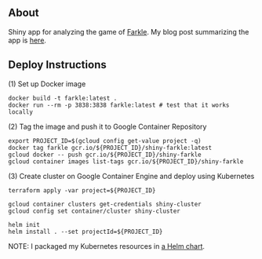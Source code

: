 
About
-----
Shiny app for analyzing the game of [Farkle](http://www.smartboxdesign.com/farklerules.html).  My blog post summarizing the app is [here](http://donaldrauscher.com/shiny-on-docker).


Deploy Instructions
-------

(1) Set up Docker image
```
docker build -t farkle:latest .
docker run --rm -p 3838:3838 farkle:latest # test that it works locally
```

(2) Tag the image and push it to Google Container Repository
```
export PROJECT_ID=$(gcloud config get-value project -q)
docker tag farkle gcr.io/${PROJECT_ID}/shiny-farkle:latest
gcloud docker -- push gcr.io/${PROJECT_ID}/shiny-farkle
gcloud container images list-tags gcr.io/${PROJECT_ID}/shiny-farkle
```

(3) Create cluster on Google Container Engine and deploy using Kubernetes
```
terraform apply -var project=${PROJECT_ID}

gcloud container clusters get-credentials shiny-cluster
gcloud config set container/cluster shiny-cluster

helm init
helm install . --set projectId=${PROJECT_ID}
```

NOTE: I packaged my Kubernetes resources in [a Helm chart](https://helm.sh/).
